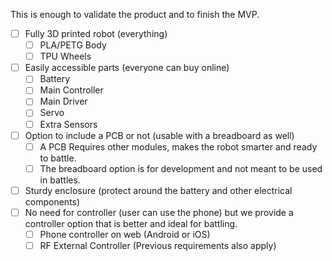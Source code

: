 This is enough to validate the product and to finish the MVP.

- [ ] Fully 3D printed robot (everything)
  - [ ] PLA/PETG Body
  - [ ] TPU Wheels
- [ ] Easily accessible parts (everyone can buy online)
  - [ ] Battery
  - [ ] Main Controller
  - [ ] Main Driver
  - [ ] Servo
  - [ ] Extra Sensors
- [ ] Option to include a PCB or not (usable with a breadboard as well)
  - [ ] A PCB Requires other modules, makes the robot smarter and ready to battle.
  - [ ] The breadboard option is for development and not meant to be used in battles.
- [ ] Sturdy enclosure (protect around the battery and other electrical components)
- [ ] No need for controller (user can use the phone) but we provide a controller option that is better and ideal for battling.
  - [ ] Phone controller on web (Android or iOS)
  - [ ] RF External Controller (Previous requirements also apply)
